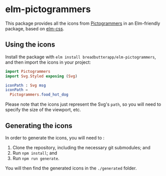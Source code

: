 # elm-pictogrammers

This package provides all the icons from [Pictogrammers](https://www.pictogrammers.com) in an Elm-friendly package, based on [elm-css](https://package.elm-lang.org/packages/rtfeldman/elm-css/latest/).

## Using the icons

Install the package with `elm install breadbutterapp/elm-pictogrammers`, and then import the icons in your project:

```elm
import Pictogrammers
import Svg.Styled exposing (Svg)

iconPath : Svg msg
iconPath =
  Pictogrammers.food_hot_dog
```

Please note that the icons just represent the Svg's `path`, so you will need to specify the size of the viewport, etc.

## Generating the icons

In order to generate the icons, you will need to :

1. Clone the repository, including the necessary git submodules; and
2. Run `npm install`; and
3. Run `npm run generate`.

You will then find the generated icons in the `./generated` folder.
